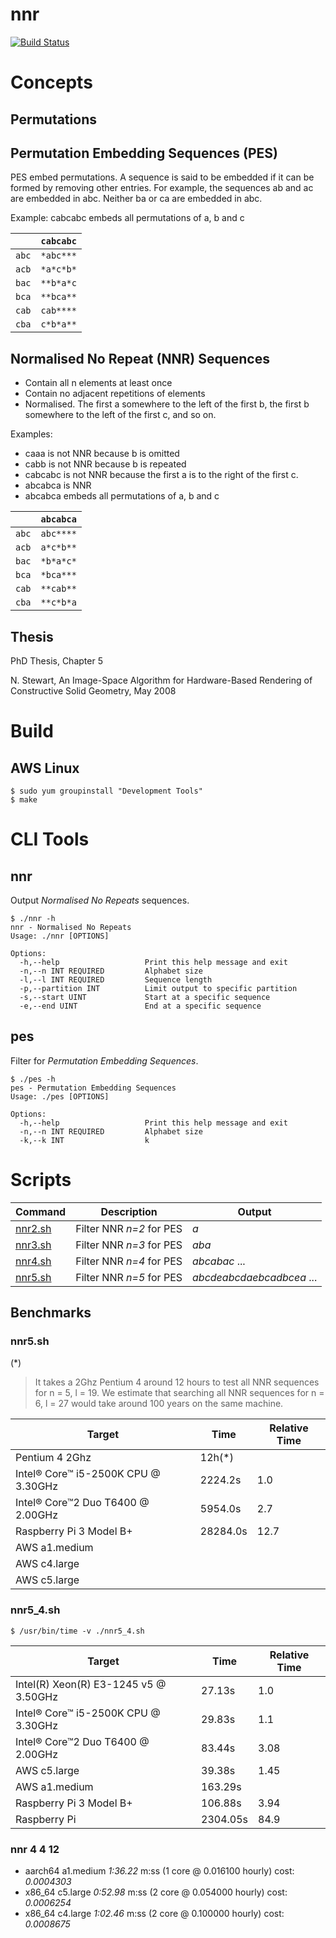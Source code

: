 # nnr

[![Build Status](https://travis-ci.org/nigels-com/nnr.svg?branch=master)](https://travis-ci.org/nigels-com/nnr)

# Concepts

## Permutations

## Permutation Embedding Sequences (PES)

PES embed permutations. A sequence is said to be embedded
if it can be formed by removing other entries. For example,
the sequences ab and ac are embedded in abc.
Neither ba or ca are embedded in abc.

Example: cabcabc embeds all permutations of a, b and c

|       | `cabcabc`  |
| ----- | -----------|
| `abc` | `*abc***`  |
| `acb` | `*a*c*b*`  |
| `bac` | `**b*a*c`  |
| `bca` | `**bca**`  |
| `cab` | `cab****`  |
| `cba` | `c*b*a**`  |

## Normalised No Repeat (NNR) Sequences

- Contain all n elements at least once
- Contain no adjacent repetitions of elements
- Normalised.  The first a somewhere to the left of the first b,
  the first b somewhere to the left of the first c, and so on.

Examples:
- caaa is not NNR because b is omitted
- cabb is not NNR because b is repeated
- cabcabc is not NNR because the first a is to the right of the first c.
- abcabca is NNR
- abcabca embeds all permutations of a, b and c

|       | `abcabca`  |
| ----- | -----------|
| `abc` | `abc****`  |
| `acb` | `a*c*b**`  |
| `bac` | `*b*a*c*`  |
| `bca` | `*bca***`  |
| `cab` | `**cab**`  |
| `cba` | `**c*b*a`  |

## Thesis

PhD Thesis, Chapter 5

N. Stewart, An Image-Space Algorithm for Hardware-Based Rendering of
Constructive Solid Geometry, May 2008

# Build

## AWS Linux

    $ sudo yum groupinstall "Development Tools"
    $ make

# CLI Tools

## nnr

Output _Normalised No Repeats_ sequences.

    $ ./nnr -h
    nnr - Normalised No Repeats
    Usage: ./nnr [OPTIONS]

    Options:
      -h,--help                   Print this help message and exit
      -n,--n INT REQUIRED         Alphabet size
      -l,--l INT REQUIRED         Sequence length
      -p,--partition INT          Limit output to specific partition
      -s,--start UINT             Start at a specific sequence
      -e,--end UINT               End at a specific sequence

## pes

Filter for _Permutation Embedding Sequences_.

    $ ./pes -h
    pes - Permutation Embedding Sequences
    Usage: ./pes [OPTIONS]

    Options:
      -h,--help                   Print this help message and exit
      -n,--n INT REQUIRED         Alphabet size
      -k,--k INT                  k

# Scripts

| Command            | Description              | Output                    |
| ------------------ | ------------------------ | ------------------------- |
| [nnr2.sh](nnr2.sh) | Filter NNR *n=2* for PES | *a*                       |
| [nnr3.sh](nnr3.sh) | Filter NNR *n=3* for PES | *aba*                     |
| [nnr4.sh](nnr4.sh) | Filter NNR *n=4* for PES | *abcabac* ...             |
| [nnr5.sh](nnr5.sh) | Filter NNR *n=5* for PES | *abcdeabcdaebcadbcea* ... |

## Benchmarks

### nnr5.sh

(*)
> It takes a 2Ghz Pentium 4 around 12 hours to test all NNR sequences for n = 5, l = 19.
> We estimate that searching all NNR sequences for n = 6, l = 27 would take around 100 years on the same machine.

| Target                              | Time       | Relative Time   |
| ----------------------------------- | ---------- | --------------- |
| Pentium 4 2Ghz                      |     12h(*) |                 |
| Intel® Core™ i5-2500K CPU @ 3.30GHz |  2224.2s   |   1.0           |
| Intel® Core™2 Duo T6400 @ 2.00GHz   |  5954.0s   |   2.7           |
| Raspberry Pi 3 Model B+             | 28284.0s   |  12.7           |
| AWS a1.medium                       |            |                 |
| AWS c4.large                        |            |                 |
| AWS c5.large                        |            |                 |

### nnr5_4.sh

    $ /usr/bin/time -v ./nnr5_4.sh

| Target                                |     Time | Relative Time  |
| ------------------------------------- | -------- | -------------- |
| Intel(R) Xeon(R) E3-1245 v5 @ 3.50GHz |   27.13s |   1.0          |
| Intel® Core™ i5-2500K CPU @ 3.30GHz   |   29.83s |   1.1          |
| Intel® Core™2 Duo T6400 @ 2.00GHz     |   83.44s |   3.08         |
| AWS c5.large                          |   39.38s |   1.45         |
| AWS a1.medium                         |  163.29s |                |
| Raspberry Pi 3 Model B+               |  106.88s |   3.94         |
| Raspberry Pi                          | 2304.05s |  84.9          |

### nnr 4 4 12

- aarch64 a1.medium *1:36.22* m:ss (1 core @ 0.016100 hourly) cost: _0.0004303_
- x86_64 c5.large *0:52.98* m:ss (2 core @ 0.054000 hourly) cost: _0.0006254_
- x86_64 c4.large *1:02.46* m:ss (2 core @ 0.100000 hourly) cost: _0.0008675_

